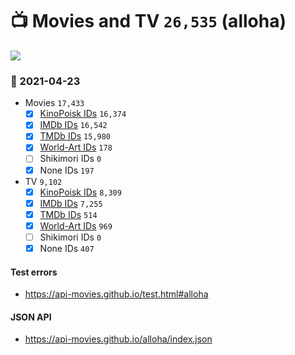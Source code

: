 # :tv: Movies and TV `26,535` (alloha)

<a href="https://API-Movies.github.io"><img src="https://API-Movies.github.io/banner.png?cache"></a>

### :date: 2021-04-23
- Movies `17,433`
  - [x] <a href="https://API-Movies.github.io/alloha/movie_kinopoisk_ids.json">KinoPoisk IDs</a> `16,374`
  - [x] <a href="https://API-Movies.github.io/alloha/movie_imdb_ids.json">IMDb IDs</a> `16,542`
  - [x] <a href="https://API-Movies.github.io/alloha/movie_tmdb_ids.json">TMDb IDs</a> `15,980`
  - [x] <a href="https://API-Movies.github.io/alloha/movie_world_art_ids.json">World-Art IDs</a> `178`
  - [ ] Shikimori IDs `0`
  - [x] None IDs `197`
- TV `9,102`
  - [x] <a href="https://API-Movies.github.io/alloha/tv_kinopoisk_ids.json">KinoPoisk IDs</a> `8,309`
  - [x] <a href="https://API-Movies.github.io/alloha/tv_imdb_ids.json">IMDb IDs</a> `7,255`
  - [x] <a href="https://API-Movies.github.io/alloha/tv_tmdb_ids.json">TMDb IDs</a> `514`
  - [x] <a href="https://API-Movies.github.io/alloha/tv_world_art_ids.json">World-Art IDs</a> `969`
  - [ ] Shikimori IDs `0`
  - [x] None IDs `407`
#### Test errors
- <a href='https://api-movies.github.io/test.html#alloha'>https://api-movies.github.io/test.html#alloha</a>
#### JSON API
- <a href='https://api-movies.github.io/alloha/index.json'>https://api-movies.github.io/alloha/index.json</a>
